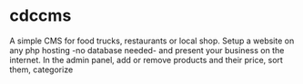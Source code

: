 # cdccms
A simple CMS for food trucks, restaurants or local shop. Setup a website on any php hosting -no database needed- and present your business on the internet. In the admin panel, add or remove products and their price, sort them, categorize
